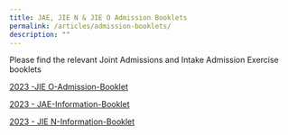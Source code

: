 ```yaml
---
title: JAE, JIE N & JIE O Admission Booklets
permalink: /articles/admission-booklets/
description: ""
---
```

Please find the relevant Joint Admissions and Intake Admission Exercise booklets

[2023 -JIE O-Admission-Booklet](https://www.ite.edu.sg/docs/default-source/admissions-docs/full-time/publications/admission-booklet/gce-o-admission-booklet-2023.pdf?sfvrsn=de1439f7_4)

[2023 - JAE-Information-Booklet](https://www.plmgss.moe.edu.sg/files/2023-JAE-Information-Booklet.pdf)

[2023 - JIE N-Information-Booklet](https://www.ite.edu.sg/docs/default-source/admissions-docs/full-time/publications/admission-booklet/gce-n-admission-booklet-2023.pdf?sfvrsn=182e5d54_4)